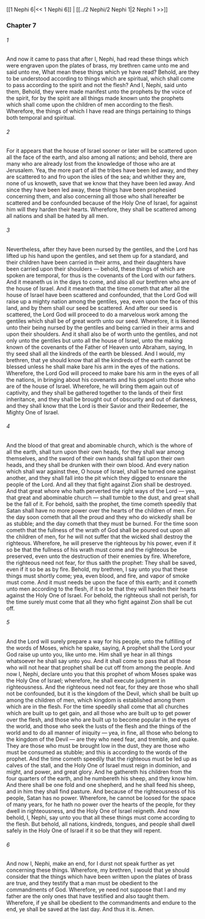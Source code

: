 [[1 Nephi 6|<< 1 Nephi 6]]  |  [[../2 Nephi/2 Nephi 1|2 Nephi 1 >>]]

### Chapter 7
###### 1
And now it came to pass that after I, Nephi, had read these things which were engraven upon the plates of brass, my brethren came unto me and said unto me, What mean these things which ye have read? Behold, are they to be understood according to things which are spiritual, which shall come to pass according to the spirit and not the flesh? And I, Nephi, said unto them, Behold, they were made manifest unto the prophets by the voice of the spirit, for by the spirit are all things made known unto the prophets which shall come upon the children of men according to the flesh. Wherefore, the things of which I have read are things pertaining to things both temporal and spiritual.

###### 2
For it appears that the house of Israel sooner or later will be scattered upon all the face of the earth, and also among all nations; and behold, there are many who are already lost from the knowledge of those who are at Jerusalem. Yea, the more part of all the tribes have been led away, and they are scattered to and fro upon the isles of the sea; and whither they are, none of us knoweth, save that we know that they have been led away. And since they have been led away, these things have been prophesied concerning them, and also concerning all those who shall hereafter be scattered and be confounded because of the Holy One of Israel, for against him will they harden their hearts. Wherefore, they shall be scattered among all nations and shall be hated by all men.

###### 3
Nevertheless, after they have been nursed by the gentiles, and the Lord has lifted up his hand upon the gentiles, and set them up for a standard, and their children have been carried in their arms, and their daughters have been carried upon their shoulders — behold, these things of which are spoken are temporal, for thus is the covenants of the Lord with our fathers. And it meaneth us in the days to come, and also all our brethren who are of the house of Israel. And it meaneth that the time cometh that after all the house of Israel have been scattered and confounded, that the Lord God will raise up a mighty nation among the gentiles, yea, even upon the face of this land, and by them shall our seed be scattered. And after our seed is scattered, the Lord God will proceed to do a marvelous work among the gentiles which shall be of great worth unto our seed. Wherefore, it is likened unto their being nursed by the gentiles and being carried in their arms and upon their shoulders. And it shall also be of worth unto the gentiles, and not only unto the gentiles but unto all the house of Israel, unto the making known of the covenants of the Father of Heaven unto Abraham, saying, In thy seed shall all the kindreds of the earth be blessed. And I would, my brethren, that ye should know that all the kindreds of the earth cannot be blessed unless he shall make bare his arm in the eyes of the nations. Wherefore, the Lord God will proceed to make bare his arm in the eyes of all the nations, in bringing about his covenants and his gospel unto those who are of the house of Israel. Wherefore, he will bring them again out of captivity, and they shall be gathered together to the lands of their first inheritance, and they shall be brought out of obscurity and out of darkness, and they shall know that the Lord is their Savior and their Redeemer, the Mighty One of Israel.

###### 4
And the blood of that great and abominable church, which is the whore of all the earth, shall turn upon their own heads, for they shall war among themselves, and the sword of their own hands shall fall upon their own heads, and they shall be drunken with their own blood. And every nation which shall war against thee, O house of Israel, shall be turned one against another, and they shall fall into the pit which they digged to ensnare the people of the Lord. And all they that fight against Zion shall be destroyed. And that great whore who hath perverted the right ways of the Lord — yea, that great and abominable church — shall tumble to the dust, and great shall be the fall of it. For behold, saith the prophet, the time cometh speedily that Satan shall have no more power over the hearts of the children of men. For the day soon cometh that all the proud and they who do wickedly shall be as stubble; and the day cometh that they must be burned. For the time soon cometh that the fullness of the wrath of God shall be poured out upon all the children of men, for he will not suffer that the wicked shall destroy the righteous. Wherefore, he will preserve the righteous by his power, even if it so be that the fullness of his wrath must come and the righteous be preserved, even unto the destruction of their enemies by fire. Wherefore, the righteous need not fear, for thus saith the prophet: They shall be saved, even if it so be as by fire. Behold, my brethren, I say unto you that these things must shortly come; yea, even blood, and fire, and vapor of smoke must come. And it must needs be upon the face of this earth; and it cometh unto men according to the flesh, if it so be that they will harden their hearts against the Holy One of Israel. For behold, the righteous shall not perish, for the time surely must come that all they who fight against Zion shall be cut off.

###### 5
And the Lord will surely prepare a way for his people, unto the fulfilling of the words of Moses, which he spake, saying, A prophet shall the Lord your God raise up unto you, like unto me. Him shall ye hear in all things whatsoever he shall say unto you. And it shall come to pass that all those who will not hear that prophet shall be cut off from among the people. And now I, Nephi, declare unto you that this prophet of whom Moses spake was the Holy One of Israel; wherefore, he shall execute judgment in righteousness. And the righteous need not fear, for they are those who shall not be confounded, but it is the kingdom of the Devil, which shall be built up among the children of men, which kingdom is established among them which are in the flesh. For the time speedily shall come that all churches which are built up to get gain, and all those who are built up to get power over the flesh, and those who are built up to become popular in the eyes of the world, and those who seek the lusts of the flesh and the things of the world and to do all manner of iniquity — yea, in fine, all those who belong to the kingdom of the Devil — are they who need fear, and tremble, and quake. They are those who must be brought low in the dust, they are those who must be consumed as stubble; and this is according to the words of the prophet. And the time cometh speedily that the righteous must be led up as calves of the stall, and the Holy One of Israel must reign in dominion, and might, and power, and great glory. And he gathereth his children from the four quarters of the earth, and he numbereth his sheep, and they know him. And there shall be one fold and one shepherd, and he shall feed his sheep, and in him they shall find pasture. And because of the righteousness of his people, Satan has no power. Wherefore, he cannot be loosed for the space of many years, for he hath no power over the hearts of the people, for they dwell in righteousness, and the Holy One of Israel reigneth. And now behold, I, Nephi, say unto you that all these things must come according to the flesh. But behold, all nations, kindreds, tongues, and people shall dwell safely in the Holy One of Israel if it so be that they will repent.

###### 6
And now I, Nephi, make an end, for I durst not speak further as yet concerning these things. Wherefore, my brethren, I would that ye should consider that the things which have been written upon the plates of brass are true, and they testify that a man must be obedient to the commandments of God. Wherefore, ye need not suppose that I and my father are the only ones that have testified and also taught them. Wherefore, if ye shall be obedient to the commandments and endure to the end, ye shall be saved at the last day. And thus it is. Amen.